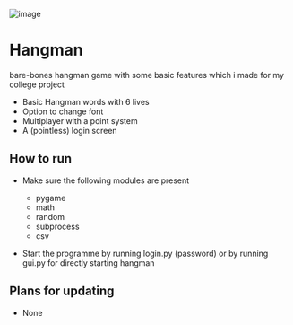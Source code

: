 ![image](https://github.com/Cheez-them/Hangman/assets/138711762/35a86af3-2948-4b6e-a05f-1c3095a12063)


# Hangman
bare-bones hangman game with some basic features which i made for my college project

  - Basic Hangman words with 6 lives
  - Option to change font
  - Multiplayer with a point system
  - A (pointless) login screen

## How to run
  - Make sure the following modules are present
      - pygame
      - math
      - random
      - subprocess
      - csv

  - Start the programme by running login.py (password) or by running gui.py for directly starting hangman

## Plans for updating

  - None
